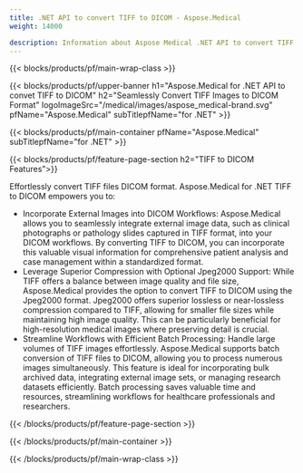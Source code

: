 ```yaml
---
title: .NET API to convert TIFF to DICOM - Aspose.Medical
weight: 14000

description: Information about Aspose Medical .NET API to convert TIFF to DICOM
---
```


{{< blocks/products/pf/main-wrap-class >}}

{{< blocks/products/pf/upper-banner h1="Aspose.Medical for .NET API to convet TIFF to DICOM" h2="Seamlessly Convert TIFF Images to DICOM Format" logoImageSrc="/medical/images/aspose_medical-brand.svg" pfName="Aspose.Medical" subTitlepfName="for .NET" >}}

{{< blocks/products/pf/main-container pfName="Aspose.Medical" subTitlepfName="for .NET" >}}

{{< blocks/products/pf/feature-page-section h2="TIFF to DICOM Features">}}

<p>Effortlessly convert TIFF files DICOM format. Aspose.Medical for .NET TIFF to DICOM empowers you to:</p>

<ul>
<li>Incorporate External Images into DICOM Workflows: Aspose.Medical allows you to seamlessly integrate external image data, such as clinical photographs or pathology slides captured in TIFF format,  into your DICOM workflows. By converting TIFF to DICOM, you can incorporate this valuable visual information for comprehensive patient analysis and case management within a standardized format.</li>
<li>Leverage Superior Compression with Optional Jpeg2000 Support: While TIFF offers a balance between image quality and file size, Aspose.Medical provides the option to convert TIFF to DICOM using the Jpeg2000 format. Jpeg2000 offers superior lossless or near-lossless compression compared to TIFF, allowing for smaller file sizes while maintaining high image quality. This can be particularly beneficial for high-resolution medical images where preserving detail is crucial.</li>
<li>Streamline Workflows with Efficient Batch Processing: Handle large volumes of TIFF images effortlessly. Aspose.Medical supports batch conversion of TIFF files to DICOM, allowing you to process numerous images simultaneously. This feature is ideal for incorporating bulk archived data, integrating external image sets, or managing research datasets efficiently. Batch processing saves valuable time and resources, streamlining workflows for healthcare professionals and researchers.</li>
</ul>

{{< /blocks/products/pf/feature-page-section >}}

{{< /blocks/products/pf/main-container >}}

{{< /blocks/products/pf/main-wrap-class >}}
